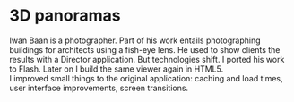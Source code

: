 <!--
  id: 2174
  slug: 3d-panoramas
  type: fortpolio
  excerpt: <p>User interface design and front-end Flash Actionscript 3 development for an application that links 3-dimensional panoramic views for architectural photography.</p> 
  content: <p>Iwan Baan is a photographer. Part of his work entails photographing buildings for architects using a fish-eye lens. He used to show clients the results with a Director application. But technologies shift. I ported his work to Flash. Later on I build the same viewer again in HTML5.<br /> I improved small things to the original application: caching and load times, user interface improvements, screen transitions.</p> 
  categories: frontend,3D,Flash,interaction design
  tags: 3D,Perlin Noise,XML,XSLT,Actionscript
  datefrom: 2009-03-01
  dateto: 2009-06-01
  incv: true
  inportfolio: true
  clients: Iwan Baan
  collaboration: 
  prizes: 
  thumbnail: pano3.jpg
  image: pano3.jpg
  images: pano0.jpg,pano1.jpg,pano2.jpg,pano3.jpg,pano4.jpg
-->

# 3D panoramas

<p>Iwan Baan is a photographer. Part of his work entails photographing buildings for architects using a fish-eye lens. He used to show clients the results with a Director application. But technologies shift. I ported his work to Flash. Later on I build the same viewer again in HTML5.<br />
I improved small things to the original application: caching and load times, user interface improvements, screen transitions.</p>

